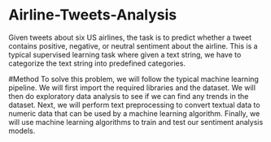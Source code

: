 # Airline-Tweets-Analysis
Given tweets about six US airlines, the task is to predict whether a tweet contains positive, negative, or neutral sentiment about the airline. This is a typical supervised learning task where given a text string, we have to categorize the text string into predefined categories.

#Method 
To solve this problem, we will follow the typical machine learning pipeline. We will first import the required libraries and the dataset. We will then do exploratory data analysis to see if we can find any trends in the dataset. Next, we will perform text preprocessing to convert textual data to numeric data that can be used by a machine learning algorithm. Finally, we will use machine learning algorithms to train and test our sentiment analysis models.
